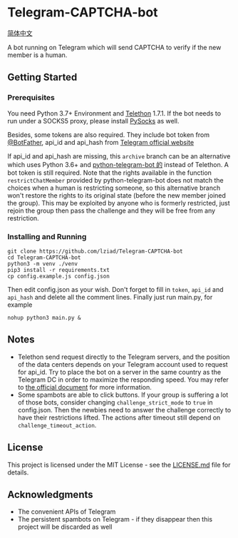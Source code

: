 # Telegram-CAPTCHA-bot

[简体中文](README.md)

A bot running on Telegram which will send CAPTCHA to verify if the new member is a human.

## Getting Started

### Prerequisites

You need Python 3.7+ Environment and [Telethon](https://github.com/LonamiWebs/Telethon) 1.7.1. If the bot needs to run under a SOCKS5 proxy, please install [PySocks](https://github.com/Anorov/PySocks) as well.

Besides, some tokens are also required. They include bot token from [@BotFather](https://t.me/BotFather), api_id and api_hash from [Telegram official website](https://core.telegram.org/api/obtaining_api_id)

If api_id and api_hash are missing, this `archive` branch can be an alternative which uses Python 3.6+ and [python-telegram-bot 的](https://github.com/python-telegram-bot/python-telegram-bot) instead of Telethon. A bot token is still required. Note that the rights available in the function `restrictChatMember` provided by python-telegram-bot does not match the choices when a human is restricting someone, so this alternative branch won't restore the rights to its original state (before the new member joined the group). This may be exploited by anyone who is formerly restricted, just rejoin the group then pass the challenge and they will be free from any restriction.

### Installing and Running

```
git clone https://github.com/lziad/Telegram-CAPTCHA-bot 
cd Telegram-CAPTCHA-bot
python3 -m venv ./venv
pip3 install -r requirements.txt
cp config.example.js config.json
```
Then edit config.json as your wish. Don't forget to fill in `token`, `api_id` and `api_hash` and delete all the comment lines. Finally just run main.py, for example
```
nohup python3 main.py &
```

## Notes

* Telethon send request directly to the Telegram servers, and the position of the data centers depends on your Telegram account used to request for api_id. Try to place the bot on a server in the same country as the Telegram DC in order to maximize the responding speed. You may refer to [the official document](https://core.telegram.org/api/datacenter) for more information.
* Some spambots are able to click buttons. If your group is suffering a lot of those bots, consider changing `challenge_strict_mode` to `true` in config.json. Then the newbies need to answer the challenge correctly to have their restrictions lifted. The actions after timeout still depend on `challenge_timeout_action`.

## License

This project is licensed under the MIT License - see the [LICENSE.md](LICENSE.md) file for details.

## Acknowledgments

* The convenient APIs of Telegram
* The persistent spambots on Telegram - if they disappear then this project will be discarded as well
